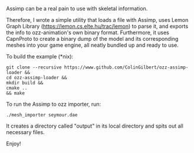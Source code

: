 Assimp can be a real pain to use with skeletal information.

Therefore, I wrote a simple utility that loads a file with Assimp, uses Lemon Graph Library (https://lemon.cs.elte.hu/trac/lemon) to parse it, and exports the info to ozz-animation's own binary format. Furthermore, it uses CapnProto  to create a binary dump of the model and its corresponding meshes into your game engine, all neatly bundled up and ready to use.

To build the example (*nix):
```
git clone --recursive https://www.github.com/ColinGilbert/ozz-assimp-loader &&
cd ozz-assimp-loader &&
mkdir build &&
cmake ..
&& make
```

To run the Assimp to ozz importer, run:
```
./mesh_importer seymour.dae
```
It creates a directory called "output" in its local directory and spits out all necessary files.

Enjoy!
